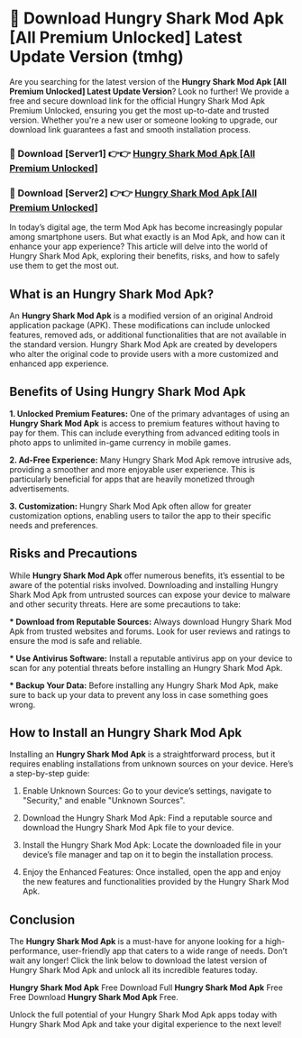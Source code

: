 # 🤖 Download Hungry Shark Mod Apk [All Premium Unlocked] Latest Update Version (tmhg)

Are you searching for the latest version of the <strong>Hungry Shark Mod Apk [All Premium Unlocked] Latest Update Version</strong>? Look no further! We provide a free and secure download link for the official Hungry Shark Mod Apk Premium Unlocked, ensuring you get the most up-to-date and trusted version. Whether you're a new user or someone looking to upgrade, our download link guarantees a fast and smooth installation process.


<h3>📌 Download [Server1] 👉👉 <a href="https://hapymods.com?title=Hungry+Shark+Mod+Apk&ref=3B1">Hungry Shark Mod Apk [All Premium Unlocked]</a></h3>

<h3>📌 Download [Server2] 👉👉 <a href="https://hapymods.com?title=Hungry+Shark+Mod+Apk&ref=3B1">Hungry Shark Mod Apk [All Premium Unlocked]</a></h3>


In today’s digital age, the term Mod Apk has become increasingly popular among smartphone users. But what exactly is an Mod Apk, and how can it enhance your app experience? This article will delve into the world of Hungry Shark Mod Apk, exploring their benefits, risks, and how to safely use them to get the most out.


<h2>What is an Hungry Shark Mod Apk?</h2>

An <strong>Hungry Shark Mod Apk</strong> is a modified version of an original Android application package (APK). These modifications can include unlocked features, removed ads, or additional functionalities that are not available in the standard version. Hungry Shark Mod Apk are created by developers who alter the original code to provide users with a more customized and enhanced app experience.


<h2>Benefits of Using Hungry Shark Mod Apk</h2>

<strong> 1. Unlocked Premium Features:</strong> One of the primary advantages of using an <strong>Hungry Shark Mod Apk</strong> is access to premium features without having to pay for them. This can include everything from advanced editing tools in photo apps to unlimited in-game currency in mobile games.

<strong> 2. Ad-Free Experience:</strong> Many Hungry Shark Mod Apk remove intrusive ads, providing a smoother and more enjoyable user experience. This is particularly beneficial for apps that are heavily monetized through advertisements.

<strong> 3. Customization:</strong> Hungry Shark Mod Apk often allow for greater customization options, enabling users to tailor the app to their specific needs and preferences.


<h2>Risks and Precautions</h2>

While <strong>Hungry Shark Mod Apk</strong> offer numerous benefits, it’s essential to be aware of the potential risks involved. Downloading and installing Hungry Shark Mod Apk from untrusted sources can expose your device to malware and other security threats. Here are some precautions to take:

<strong> * Download from Reputable Sources:</strong> Always download Hungry Shark Mod Apk from trusted websites and forums. Look for user reviews and ratings to ensure the mod is safe and reliable.

<strong> * Use Antivirus Software:</strong> Install a reputable antivirus app on your device to scan for any potential threats before installing an Hungry Shark Mod Apk.

<strong> * Backup Your Data:</strong> Before installing any Hungry Shark Mod Apk, make sure to back up your data to prevent any loss in case something goes wrong.


<h2>How to Install an Hungry Shark Mod Apk</h2>

Installing an <strong>Hungry Shark Mod Apk</strong> is a straightforward process, but it requires enabling installations from unknown sources on your device. Here’s a step-by-step guide:

 1. Enable Unknown Sources: Go to your device’s settings, navigate to "Security," and enable "Unknown Sources".

 2. Download the Hungry Shark Mod Apk: Find a reputable source and download the Hungry Shark Mod Apk file to your device.

 3. Install the Hungry Shark Mod Apk: Locate the downloaded file in your device’s file manager and tap on it to begin the installation process.

 4. Enjoy the Enhanced Features: Once installed, open the app and enjoy the new features and functionalities provided by the Hungry Shark Mod Apk.


<h2><strong>Conclusion</strong></h2>

The <strong>Hungry Shark Mod Apk</strong> is a must-have for anyone looking for a high-performance, user-friendly app that caters to a wide range of needs. Don’t wait any longer! Click the link below to download the latest version of Hungry Shark Mod Apk and unlock all its incredible features today.

<strong>Hungry Shark Mod Apk</strong> Free Download Full <strong>Hungry Shark Mod Apk</strong> Free Free Download <strong>Hungry Shark Mod Apk</strong> Free.

Unlock the full potential of your Hungry Shark Mod Apk apps today with Hungry Shark Mod Apk and take your digital experience to the next level!